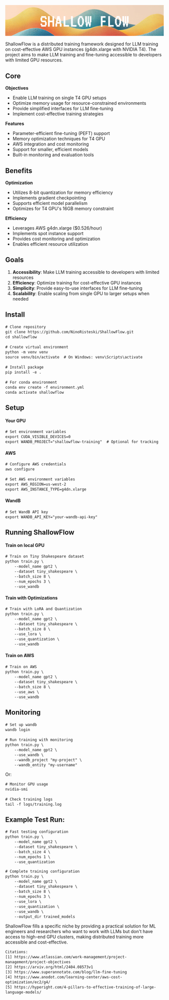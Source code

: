 <p align="center">
  <img src="assets/shallowflow1.png" alt="Alt text">
</p>

ShallowFlow is a distributed training framework designed for LLM training on cost-effective AWS GPU instances (g4dn.xlarge with NVIDIA T4). The project aims to make LLM training and fine-tuning accessible to developers with limited GPU resources.

## Core

**Objectives**
- Enable LLM training on single T4 GPU setups
- Optimize memory usage for resource-constrained environments
- Provide simplified interfaces for LLM fine-tuning
- Implement cost-effective training strategies

**Features**
- Parameter-efficient fine-tuning (PEFT) support
- Memory optimization techniques for T4 GPU
- AWS integration and cost monitoring
- Support for smaller, efficient models
- Built-in monitoring and evaluation tools

## Benefits

**Optimization**
- Utilizes 8-bit quantization for memory efficiency
- Implements gradient checkpointing
- Supports efficient model parallelism
- Optimizes for T4 GPU's 16GB memory constraint

**Efficiency**
- Leverages AWS g4dn.xlarge ($0.526/hour)
- Implements spot instance support
- Provides cost monitoring and optimization
- Enables efficient resource utilization

## Goals

1. **Accessibility**: Make LLM training accessible to developers with limited resources
2. **Efficiency**: Optimize training for cost-effective GPU instances
3. **Simplicity**: Provide easy-to-use interfaces for LLM fine-tuning
4. **Scalability**: Enable scaling from single GPU to larger setups when needed


## Install
``` 
# Clone repository
git clone https://github.com/NinoRisteski/ShallowFlow.git
cd shallowflow

# Create virtual environment
python -m venv venv
source venv/bin/activate  # On Windows: venv\Scripts\activate

# Install package
pip install -e .

# For conda environment
conda env create -f environment.yml
conda activate shallowflow
```
## Setup
#### Your GPU
```
# Set environment variables
export CUDA_VISIBLE_DEVICES=0
export WANDB_PROJECT="shallowflow-training"  # Optional for tracking
```

#### AWS
```
# Configure AWS credentials
aws configure

# Set AWS environment variables
export AWS_REGION=us-west-2
export AWS_INSTANCE_TYPE=g4dn.xlarge
```
#### WandB
```
# Set WandB API key
export WANDB_API_KEY="your-wandb-api-key"
```

## Running ShallowFlow

#### Train on local GPU
```
# Train on Tiny Shakespeare dataset
python train.py \
    --model_name gpt2 \
    --dataset tiny_shakespeare \
    --batch_size 8 \
    --num_epochs 3 \
    --use_wandb
```
#### Train with Optimizations
```
# Train with LoRA and Quantization
python train.py \
    --model_name gpt2 \
    --dataset tiny_shakespeare \
    --batch_size 8 \
    --use_lora \
    --use_quantization \
    --use_wandb
```
#### Train on AWS
```
# Train on AWS
python train.py \
    --model_name gpt2 \
    --dataset tiny_shakespeare \
    --batch_size 8 \
    --use_aws \
    --use_wandb
```
## Monitoring 

```
# Set up wandb
wandb login

# Run training with monitoring
python train.py \
    --model_name gpt2 \
    --use_wandb \
    --wandb_project "my-project" \
    --wandb_entity "my-username"
```
Or: 
```
# Monitor GPU usage
nvidia-smi

# Check training logs
tail -f logs/training.log
```
## Example Test Run:
```
# Fast testing configuration
python train.py \
    --model_name gpt2 \
    --dataset tiny_shakespeare \
    --batch_size 4 \
    --num_epochs 1 \
    --use_quantization
```
```
# Complete training configuration
python train.py \
    --model_name gpt2 \
    --dataset tiny_shakespeare \
    --batch_size 8 \
    --num_epochs 3 \
    --use_lora \
    --use_quantization \
    --use_wandb \
    --output_dir trained_models
```
ShallowFlow fills a specific niche by providing a practical solution for ML engineers and researchers who want to work with LLMs but don't have access to high-end GPU clusters, making distributed training more accessible and cost-effective.

```
Citations:
[1] https://www.atlassian.com/work-management/project-management/project-objectives
[2] https://arxiv.org/html/2404.08573v1
[3] https://www.superannotate.com/blog/llm-fine-tuning
[4] https://www.anodot.com/learning-center/aws-cost-optimization/ec2/g4/
[5] https://hyperight.com/4-pillars-to-effective-training-of-large-language-models/
```